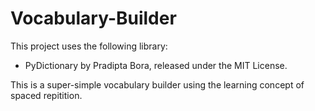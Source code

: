 # Vocabulary-Builder
This project uses the following library:

- PyDictionary by Pradipta Bora, released under the MIT License.

This is a super-simple vocabulary builder using the learning concept of spaced repitition.
